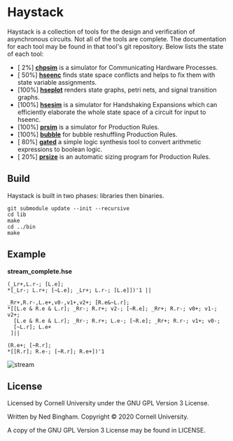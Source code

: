 # Haystack

Haystack is a collection of tools for the design and verification of
asynchronous circuits. Not all of the tools are complete. The documentation for
each tool may be found in that tool's git repository. Below lists the state of
each tool:

 - [  2%] [**chpsim**](https://github.com/nbingham1/chpsim/) is a simulator for Communicating Hardware Processes.
 - [ 50%] [**hseenc**](https://github.com/nbingham1/hseenc/) finds state space conflicts and helps to fix them with state variable assignments.
 - [100%] [**hseplot**](https://github.com/nbingham1/hseplot/) renders state graphs, petri nets, and signal transition graphs.
 - [100%] [**hsesim**](https://github.com/nbingham1/hsesim/) is a simulator for Handshaking Expansions which can efficiently elaborate the whole state space of a circuit for input to hseenc.
 - [100%] [**prsim**](https://github.com/nbingham1/prsim/) is a simulator for Production Rules.
 - [100%] [**bubble**](https://github.com/nbingham1/bubble/) for bubble reshuffling Production Rules.
 - [ 80%] [**gated**](https://github.com/nbingham1/gated/) a simple logic synthesis tool to convert arithmetic expressions to boolean logic.
 - [ 20%] [**prsize**](https://github.com/nbingham1/prsize/) is an automatic sizing program for Production Rules.

## Build

Haystack is built in two phases: libraries then binaries.

```
git submodule update --init --recursive
cd lib
make
cd ../bin
make
```

## Example

**stream_complete.hse**
```
(_Lr+,L.r-; [L.e];
*[_Lr-; L.r+; [~L.e]; _Lr+; L.r-; [L.e]])'1 ||

_Rr+,R.r-,L.e+,v0-,v1+,v2+; [R.e&~L.r];
*[[L.e & R.e & L.r]; _Rr-; R.r+; v2-; [~R.e]; _Rr+; R.r-; v0+; v1-; v2+;
  [L.e & R.e & L.r]; _Rr-; R.r+; L.e-; [~R.e]; _Rr+; R.r-; v1+; v0-;
  [~L.r]; L.e+
 ]||

(R.e+; [~R.r];
*[[R.r]; R.e-; [~R.r]; R.e+])'1
```

![stream](https://github.com/broccolimicro/haystack/assets/8902287/55b7a2dd-d651-4169-a9f9-57c9241a6687)

## License

Licensed by Cornell University under the GNU GPL Version 3 License.

Written by Ned Bingham.
Copyright © 2020 Cornell University.

A copy of the GNU GPL Version 3 License may be found in LICENSE.
